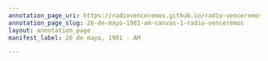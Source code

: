 ```yaml
---
annotation_page_uri: https://radiovenceremos.github.io/radio-venceremos-espanol-1/annotations/26-de-mayo-1981-am-canvas-1-radio-venceremos.json
annotation_page_slug: 26-de-mayo-1981-am-canvas-1-radio-venceremos
layout: annotation_page
manifest_label: 26 de mayo, 1981 - AM

---
```

